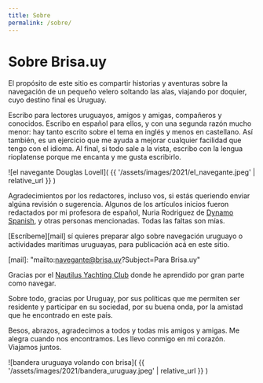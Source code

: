 ```yaml
---
title: Sobre
permalink: /sobre/
---
```


# Sobre Brisa.uy

El propósito de este sitio es compartir historias y aventuras sobre la
navegación de un pequeño velero soltando las alas, viajando por doquier, cuyo
destino final es Uruguay.

Escribo para lectores uruguayos, amigos y amigas, compañeros y conocidos.
Escribo en español para ellos, y con una segunda razón mucho menor: hay tanto
escrito sobre el tema en inglés y menos en castellano. Así también, es un
ejercicio que me ayuda a mejorar cualquier facilidad que tengo con el idioma.
Al final, si todo sale a la vista, escribo con la lengua rioplatense porque me
encanta y me gusta escribirlo.

![el navegante Douglas Lovell](
  {{ '/assets/images/2021/el_navegante.jpeg' | relative_url }}
)

Agradecimientos por los redactores, incluso vos, si estás queriendo enviar
algúna revisión o sugerencia.  Algunos de los artículos inicios fueron
redactados por mi profesora de español, Nuria Rodriguez de [Dynamo
Spanish][dynamo], y otras personas mencionadas. Todas las faltas son mías.

[Escríbeme][mail] sí quieres preparar algo sobre navegación uruguayo o
actividades marítimas uruguayas, para publicación acá en este sitio.

[dynamo]: https://dynamospanish.com/about/
[mail]: "mailto:navegante@brisa.uy?Subject=Para Brisa.uy"

Gracias por el [Nautilus Yachting Club][nyc] donde he aprendido por gran parte
como navegar.

[nyc]: https://nyc.com.uy/

Sobre todo, gracias por Uruguay, por sus políticas que me permiten
ser residente y participar en su sociedad, por su buena onda, por la
amistad que he encontrado en este país.

Besos, abrazos, agradecimos a todos y todas mis amigos y amigas.
Me alegra cuando nos encontramos. Les llevo conmigo en mi corazón.
Viajamos juntos.

![bandera uruguaya volando con brisa](
  {{ '/assets/images/2021/bandera_uruguay.jpeg' | relative_url }}
)

